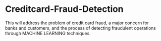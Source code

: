 # Creditcard-Fraud-Detection
This will address the problem of credit card fraud, a major concern for banks and customers, and the process of detecting fraudulent operations through MACHINE LEARNING techniques.

